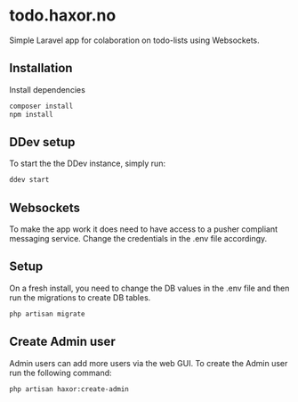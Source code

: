 # todo.haxor.no #
Simple Laravel app for colaboration on todo-lists using Websockets.

## Installation
Install dependencies
```bash
composer install
npm install
```

## DDev setup
To start the the DDev instance, simply run:
```bash
ddev start
```

## Websockets
To make the app work it does need to have access to a pusher compliant messaging service. Change the credentials in the .env file accordingy.

## Setup
On a fresh install, you need to change the DB values in the .env file and then run the migrations to create DB tables.
```bash
php artisan migrate
```

## Create Admin user
Admin users can add more users via the web GUI. To create the Admin user run the following command:
```bash
php artisan haxor:create-admin
```

